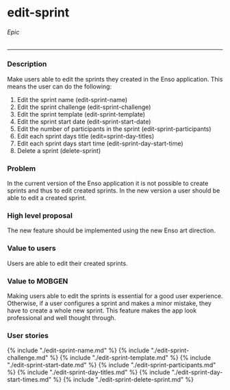 # edit-sprint
###### Epic
---
### Description
Make users able to edit the sprints they created in the Enso application. This means the user can do the following:

1. Edit the sprint name (edit-sprint-name)
2. Edit the sprint challenge (edit-sprint-challenge)
3. Edit the sprint template (edit-sprint-template)
4. Edit the sprint start date (edit-sprint-start-date)
5. Edit the number of participants in the sprint (edit-sprint-participants)
6. Edit each sprint days title (edit=sprint-day-titles)
7. Edit each sprint days start time (edit-sprint-day-start-time)
8. Delete a sprint (delete-sprint)

### Problem
In the current version of the Enso application it is not possible to create sprints and thus to edit created sprints. In the new version a user should be able to edit a created sprint.

### High level proposal
The new feature should be implemented using the new Enso art direction.

### Value to users
Users are able to edit their created sprints.

### Value to MOBGEN
Making users able to edit the sprints is essential for a good user experience. Otherwise, if a user configures a sprint and makes a minor mistake, they have to create a whole new sprint. This feature makes the app look professional and well thought through.

### User stories
{% include "./edit-sprint-name.md" %}
{% include "./edit-sprint-challenge.md" %}
{% include "./edit-sprint-template.md" %}
{% include "./edit-sprint-start-date.md" %}
{% include "./edit-sprint-participants.md" %}
{% include "./edit-sprint-day-titles.md" %}
{% include "./edit-sprint-day-start-times.md" %}
{% include "./edit-sprint-delete-sprint.md" %}
